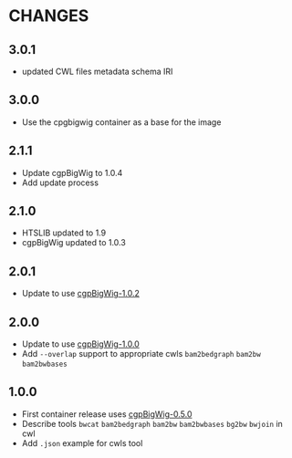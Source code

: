 # CHANGES

## 3.0.1

* updated CWL files metadata schema IRI

## 3.0.0

* Use the cpgbigwig container as a base for the image

## 2.1.1

* Update cgpBigWig to 1.0.4
* Add update process

## 2.1.0

* HTSLIB updated to 1.9
* cgpBigWig updated to 1.0.3

## 2.0.1

* Update to use [cgpBigWig-1.0.2](https://github.com/cancerit/cgpBigWig/releases/tag/1.0.2)

## 2.0.0

* Update to use [cgpBigWig-1.0.0](https://github.com/cancerit/cgpBigWig/releases/tag/1.0.0)
* Add `--overlap` support to appropriate cwls `bam2bedgraph` `bam2bw` `bam2bwbases`

## 1.0.0

* First container release uses [cgpBigWig-0.5.0](https://github.com/cancerit/cgpBigWig/releases/tag/0.5.0)
* Describe tools `bwcat` `bam2bedgraph` `bam2bw` `bam2bwbases` `bg2bw` `bwjoin` in cwl
* Add `.json` example for cwls tool
